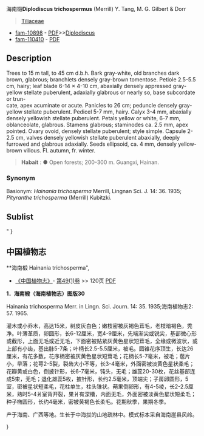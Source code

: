 海南椴**Diplodiscus trichospermus** (Merrill) Y. Tang, M. G. Gilbert & Dorr

> [Tiliaceae](http://www.iplant.cn/info/Tiliaceae?t=foc)
* [fam-10898](http://www.iplant.cn/foc/fam/10898) - [PDF](http://www.iplant.cn/foc/pdf/Tiliaceae.pdf)>>[Diplodiscus](http://www.iplant.cn/info/Diplodiscus?t=foc)
* [fam-110410](http://www.iplant.cn/foc/fam/110410) - [PDF](http://www.iplant.cn/foc/pdf/Diplodiscus.pdf)

## Description

Trees to 15 m tall, to 45 cm d.b.h. Bark gray-white, old branches dark brown, glabrous; branchlets densely gray-brown tomentose. Petiole 2.5-5.5 cm, hairy; leaf blade 6-14 × 4-10 cm, abaxially densely appressed gray-yellow stellate puberulent, adaxially glabrous or nearly so, base subcordate or trun-<br clear=all> cate, apex acuminate or acute. Panicles to 26 cm; peduncle densely gray-yellow stellate puberulent. Pedicel 5-7 mm, hairy. Calyx 3-4 mm, abaxially densely yellowish stellate puberulent. Petals yellow or white, 6-7 mm, oblanceolate, glabrous. Stamens glabrous; staminodes ca. 2.5 mm, apex pointed. Ovary ovoid, densely stellate puberulent; style simple. Capsule 2-2.5 cm, valves densely yellowish stellate puberulent abaxially, deeply furrowed and glabrous adaxially. Seeds ellipsoid, ca. 4 mm, densely yellow-brown villous. Fl. autumn, fr. winter.


> **Habait** : 
>●  Open forests; 200-300 m. Guangxi, Hainan.

### Synonym
Basionym: *Hainania trichosperma* Merrill, Lingnan Sci. J. 14: 36. 1935; *Pityranthe trichosperma* (Merrill) Kubitzki.


## Sublist
"
}
## 中国植物志

**海南椴 Hainania trichosperma",


* [《中国植物志》](http://www.iplant.cn/frps)- [第49(1)卷](http://www.iplant.cn/frps/vol/49(1)) >> 120页 [PDF](http://www.iplant.cn/frps/pdf/49(1)/120.PDF)

**1．海南椴（海南植物志）图版30**

Hainania trichosperma Merr. in Lingn. Sci. Journ. 14: 35. 1935;海南植物志2: 57. 1965.

灌木或小乔木，高达15米，树皮灰白色；嫩枝密被灰褐色茸毛，老枝暗褐色，秃净。叶薄革质，卵圆形，长6-12厘米，宽4-9厘米，先端渐尖或锐尖，基部微心形或截形，上面无毛或近无毛，下面密被贴紧灰黄色星状短茸毛，全缘或微波状，或上部有小齿，基出脉5-7条；叶柄长2.5-5.5厘米，被毛。圆锥花序顶生，长达26厘米，有花多数，花序柄密被灰黄色星状短茸毛；花柄长5-7毫米，被毛；苞片小，早落；花萼2-5裂，裂齿大小不等，长3-4毫米，外面密被淡黄色星状柔毛；花瓣黄或白色，倒披针形，长6-7毫米，钝头，无毛；雄蕊20-30枚，花丝基部连成5束，无毛；退化雄蕊5枚，披针形，长约2.5毫米，顶端尖；子房卵圆形，5室，密被星状短柔毛，花柱单生，柱头锥状。蒴果倒卵形，有4-5棱，长2-2.5厘米，熟时5-4爿室背开裂，果爿有深槽，内面无毛，外面密被淡黄色星状短柔毛；种子椭圆形，长约4毫米，密被黄褐色长柔毛。花期秋季，果期冬季。

产于海南、广西等地。生长于中海拔的山地疏林中。模式标本采自海南崖县风岭。

}